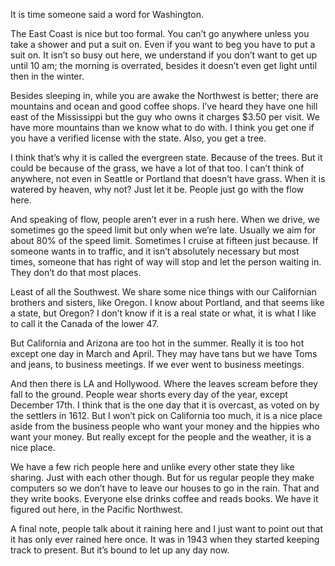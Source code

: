 It is time someone said a word for Washington.

The East Coast is nice but too formal. You can’t go anywhere unless you take a shower and put a suit on. Even if you want to beg you have to put a suit on. It isn’t so busy out here, we understand if you don’t want to get up until 10 am; the morning is overrated, besides it doesn’t even get light until then in the winter.

Besides sleeping in, while you are awake the Northwest is better; there are mountains and ocean and good coffee shops. I’ve heard they have one hill east of the Mississippi but the guy who owns it charges $3.50 per visit. We have more mountains than we know what to do with. I think you get one if you have a verified license with the state. Also, you get a tree.

I think that’s why it is called the evergreen state. Because of the trees. But it could be because of the grass, we have a lot of that too. I can’t think of anywhere, not even in Seattle or Portland that doesn’t have grass. When it is watered by heaven, why not? Just let it be. People just go with the flow here.

And speaking of flow, people aren’t ever in a rush here. When we drive, we sometimes go the speed limit but only when we’re late. Usually we aim for about 80% of the speed limit. Sometimes I cruise at fifteen just because. If someone wants in to traffic, and it isn’t absolutely necessary but most times, someone that has right of way will stop and let the person waiting in. They don’t do that most places.

Least of all the Southwest. We share some nice things with our Californian brothers and sisters, like Oregon. I know about Portland, and that seems like a state, but Oregon? I don’t know if it is a real state or what, it is what I like to call it the Canada of the lower 47.

But California and Arizona are too hot in the summer. Really it is too hot except one day in March and April. They may have tans but we have Toms and jeans, to business meetings. If we ever went to business meetings.

And then there is LA and Hollywood. Where the leaves scream before they fall to the ground. People wear shorts every day of the year, except December 17th. I think that is the one day that it is overcast, as voted on by the settlers in 1612. But I won’t pick on California too much, it is a nice place aside from the business people who want your money and the hippies who want your money. But really except for the people and the weather, it is a nice place.

We have a few rich people here and unlike every other state they like sharing. Just with each other though. But for us regular people they make computers so we don’t have to leave our houses to go in the rain. That and they write books. Everyone else drinks coffee and reads books. We have it figured out here, in the Pacific Northwest.

A final note, people talk about it raining here and I just want to point out that it has only ever rained here once. It was in 1943 when they started keeping track to present. But it’s bound to let up any day now.